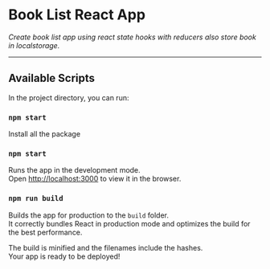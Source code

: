 # Book List React App

_Create book list app using react state hooks with reducers also store book in localstorage._

---

## Available Scripts

In the project directory, you can run:

### `npm start`

Install all the package

### `npm start`

Runs the app in the development mode.<br />
Open [http://localhost:3000](http://localhost:3000) to view it in the browser.

### `npm run build`

Builds the app for production to the `build` folder.<br />
It correctly bundles React in production mode and optimizes the build for the best performance.

The build is minified and the filenames include the hashes.<br />
Your app is ready to be deployed!
